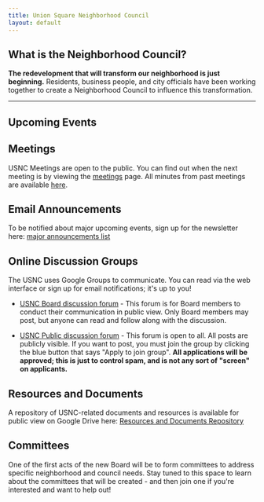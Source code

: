 ```yaml
---
title: Union Square Neighborhood Council
layout: default
---
```

## What is the Neighborhood Council?

**The redevelopment that will transform our neighborhood is just beginning.** Residents, business people, and city officials have been working together to create a Neighborhood Council to influence this transformation.

****
## Upcoming Events

## Meetings

USNC Meetings are open to the public. You can find out when the next meeting is by viewing the [meetings](/meetings) page. All minutes from past meetings are available [here](https://drive.google.com/open?id=1cYUa0aivIIH-yvfJe61SUdinDMtkb1WO).

## Email Announcements
To be notified about major upcoming events, sign up for the newsletter here: [major announcements list](http://tinyletter.com/unionsquareneighborhoodcouncil)

## Online Discussion Groups
The USNC uses Google Groups to communicate. You can read via the web interface or sign up for email notifications; it's up to you!

* [USNC Board discussion forum](https://groups.google.com/forum/#!forum/usnc-board) - This forum is for Board members to conduct their communication in public view. Only Board members may post, but anyone can read and follow along with the discussion.

* [USNC Public discussion forum](https://groups.google.com/forum/#!forum/usnc-public) - This forum is open to all. All posts are publicly visible. If you want to post, you must join the group by clicking the blue button that says "Apply to join group". **All applications will be approved; this is just to control spam, and is not any sort of "screen" on applicants.**

## Resources and Documents
A repository of USNC-related documents and resources is available for public view on Google Drive here: [Resources and Documents Repository](https://drive.google.com/drive/u/0/folders/11JEx3dQnWkBfhgqVJWqeb_W1W0JEZXsf)

## Committees

One of the first acts of the new Board will be to form committees to address specific neighborhood and council needs. Stay tuned to this space to learn about the committees that will be created - and then join one if you're interested and want to help out!
